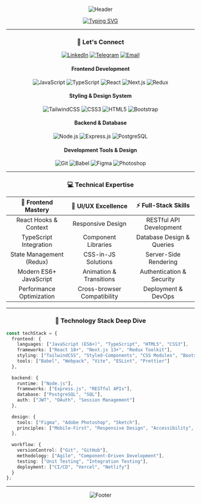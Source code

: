 
<div align="center">
  
  ![Header](https://capsule-render.vercel.app/api?type=waving&color=gradient&customColorList=6,11,20&height=300&section=header&text=Dmitry%20Kuvaldin&fontSize=70&fontColor=fff&animation=twinkling&fontAlignY=40&desc=Frontend%20React%20Developer%20🚀&descAlignY=60&descSize=20)

</div>

<div align="center">
  
  [![Typing SVG](https://readme-typing-svg.herokuapp.com?font=Fira+Code&size=24&duration=3000&pause=1000&color=6366F1&background=FFFFFF00&center=true&vCenter=true&multiline=true&repeat=true&width=600&height=100&lines=💻+React+%7C+TypeScript+%7C+Next.js;🎨+Modern+CSS+%7C+TailwindCSS;🚀+Node.js+%7C+Express+%7C+PostgreSQL)](https://git.io/typing-svg)

</div>

<div align="center">

---

<div align="center">

### 🤝 **Let's Connect**

</div>

<div align="center">

[![LinkedIn](https://img.shields.io/badge/LinkedIn-0077B5?style=for-the-badge&logo=linkedin&logoColor=white)](https://www.linkedin.com/in/dmitry-kuvaldin/)
[![Telegram](https://img.shields.io/badge/Telegram-2CA5E0?style=for-the-badge&logo=telegram&logoColor=white)](https://t.me/dkuvaldin)
[![Email](https://img.shields.io/badge/Email-D14836?style=for-the-badge&logo=gmail&logoColor=white)](mailto:kuvaldin2012@gmail.com)

</div>


#### **Frontend Development**
![JavaScript](https://img.shields.io/badge/JavaScript-F7DF1E?style=for-the-badge&logo=javascript&logoColor=black)
![TypeScript](https://img.shields.io/badge/TypeScript-007ACC?style=for-the-badge&logo=typescript&logoColor=white)
![React](https://img.shields.io/badge/React-20232A?style=for-the-badge&logo=react&logoColor=61DAFB)
![Next.js](https://img.shields.io/badge/Next.js-000000?style=for-the-badge&logo=next.js&logoColor=white)
![Redux](https://img.shields.io/badge/Redux-593D88?style=for-the-badge&logo=redux&logoColor=white)

#### **Styling & Design System**
![TailwindCSS](https://img.shields.io/badge/TailwindCSS-38B2AC?style=for-the-badge&logo=tailwind-css&logoColor=white)
![CSS3](https://img.shields.io/badge/CSS3-1572B6?style=for-the-badge&logo=css3&logoColor=white)
![HTML5](https://img.shields.io/badge/HTML5-E34F26?style=for-the-badge&logo=html5&logoColor=white)
![Bootstrap](https://img.shields.io/badge/Bootstrap-563D7C?style=for-the-badge&logo=bootstrap&logoColor=white)

#### **Backend & Database**
![Node.js](https://img.shields.io/badge/Node.js-43853D?style=for-the-badge&logo=node.js&logoColor=white)
![Express.js](https://img.shields.io/badge/Express.js-404D59?style=for-the-badge&logo=express&logoColor=white)
![PostgreSQL](https://img.shields.io/badge/PostgreSQL-316192?style=for-the-badge&logo=postgresql&logoColor=white)

#### **Development Tools & Design**
![Git](https://img.shields.io/badge/Git-F05032?style=for-the-badge&logo=git&logoColor=white)
![Babel](https://img.shields.io/badge/Babel-F9DC3E?style=for-the-badge&logo=babel&logoColor=black)
![Figma](https://img.shields.io/badge/Figma-F24E1E?style=for-the-badge&logo=figma&logoColor=white)
![Photoshop](https://img.shields.io/badge/Adobe%20Photoshop-31A8FF?style=for-the-badge&logo=Adobe%20Photoshop&logoColor=black)

</div>

---

<div align="center">

### 💻 **Technical Expertise**

</div>

<div align="center">

| 🚀 **Frontend Mastery** | 🎨 **UI/UX Excellence** | ⚡ **Full-Stack Skills** |
|:---:|:---:|:---:|
| React Hooks & Context | Responsive Design | RESTful API Development |
| TypeScript Integration | Component Libraries | Database Design & Queries |
| State Management (Redux) | CSS-in-JS Solutions | Server-Side Rendering |
| Modern ES6+ JavaScript | Animation & Transitions | Authentication & Security |
| Performance Optimization | Cross-browser Compatibility | Deployment & DevOps |

</div>

---

<div align="center">

### 🎯 **Technology Stack Deep Dive**

</div>

```typescript
const techStack = {
  frontend: {
    languages: ["JavaScript (ES6+)", "TypeScript", "HTML5", "CSS3"],
    frameworks: ["React 18+", "Next.js 13+", "Redux Toolkit"],
    styling: ["TailwindCSS", "Styled-Components", "CSS Modules", "Bootstrap"],
    tools: ["Babel", "Webpack", "Vite", "ESLint", "Prettier"]
  },
  
  backend: {
    runtime: ["Node.js"],
    frameworks: ["Express.js", "RESTful APIs"],
    database: ["PostgreSQL", "SQL"],
    auth: ["JWT", "OAuth", "Session Management"]
  },
  
  design: {
    tools: ["Figma", "Adobe Photoshop", "Sketch"],
    principles: ["Mobile-First", "Responsive Design", "Accessibility", "UX/UI"]
  },
  
  workflow: {
    versionControl: ["Git", "GitHub"],
    methodology: ["Agile", "Component-Driven Development"],
    testing: ["Unit Testing", "Integration Testing"],
    deployment: ["CI/CD", "Vercel", "Netlify"]
  }
};
```

---

<div align="center">
  
  ![Footer](https://capsule-render.vercel.app/api?type=waving&color=gradient&customColorList=6,11,20&height=100&section=footer)

</div>
